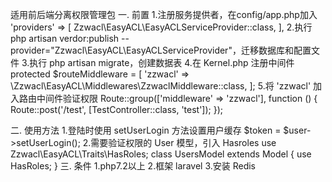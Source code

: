 适用前后端分离权限管理包
一. 前置
1.注册服务提供者，在config/app.php加入
    'providers' => [
        Zzwacl\EasyACL\EasyACLServiceProvider::class,
    ],
2.执行 php artisan verdor:publish --provider="Zzwacl\EasyACL\EasyACLServiceProvider"，迁移数据库和配置文件
3.执行 php artisan migrate，创建数据表
4.在 Kernel.php 注册中间件
    protected $routeMiddleware = [
        'zzwacl' => \Zzwacl\EasyACL\Middlewares\ZzwaclMiddleware::class,
    ];
5.将 'zzwacl' 加入路由中间件验证权限
    Route::group(['middleware' => 'zzwacl'], function () {
        Route::post('/test', [TestController::class, 'test']);
    });

二. 使用方法
1.登陆时使用 setUserLogin 方法设置用户缓存
    $token = $user->setUserLogin();
2.需要验证权限的 User 模型，引入 Hasroles
    use Zzwacl\EasyACL\Traits\HasRoles;
    class UsersModel extends Model
    {
        use HasRoles;
    }
三. 条件
1.php7.2以上
2.框架 laravel
3.安装 Redis
